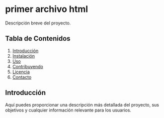 # primer archivo html
Descripción breve del proyecto.

## Tabla de Contenidos
1. [Introducción](#introducción)
2. [Instalación](#instalación)
3. [Uso](#uso)
4. [Contribuyendo](#contribuyendo)
5. [Licencia](#licencia)
6. [Contacto](#contacto)

## Introducción
Aquí puedes proporcionar una descripción más detallada del proyecto, sus objetivos y cualquier información relevante para los usuarios.



